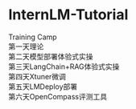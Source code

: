 # InternLM-Tutorial
Training Camp  
第一天理论  
第二天模型部署体验式实操  
第三天LangChain+RAG体验式实操  
第四天Xtuner微调  
第五天LMDeploy部署  
第六天OpenCompass评测工具  


